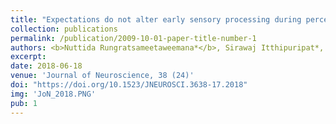 ```yaml
---
title: "Expectations do not alter early sensory processing during perceptual decision-making"
collection: publications
permalink: /publication/2009-10-01-paper-title-number-1
authors: <b>Nuttida Rungratsameetaweemana*</b>, Sirawaj Itthipuripat*, Annalisa Salazar, John T. Serences
excerpt: 
date: 2018-06-18
venue: 'Journal of Neuroscience, 38 (24)'
doi: "https://doi.org/10.1523/JNEUROSCI.3638-17.2018"
img: 'JoN_2018.PNG'
pub: 1
---
```





